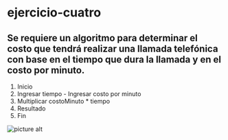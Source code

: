 # ejercicio-cuatro
## Se requiere un algoritmo para determinar el costo que tendrá realizar una llamada telefónica con base en el tiempo que dura la llamada y en el costo por minuto.
1. Inicio
2. Ingresar tiempo - Ingresar costo por minuto
3. Multiplicar costoMinuto * tiempo
4. Resultado
5. Fin


![picture alt](http://4.1m.yt/Q6mwTeA.jpg)
